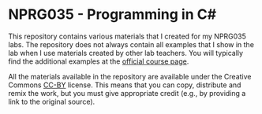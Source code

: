 # NPRG035 - Programming in C#

This repository contains various materials that I created for my NPRG035 labs. The repository does not always contain all examples that I show in the lab when I use materials created by other lab teachers. You will typically find the additional examples at the [official course page](https://d3s.mff.cuni.cz/teaching/nprg035/).

All the materials available in the repository are available under the Creative Commons [CC-BY](https://creativecommons.org/licenses/by/4.0/) license. This means that you can copy, distribute and remix the work, but you must give appropriate credit (e.g., by providing a link to the original source).
